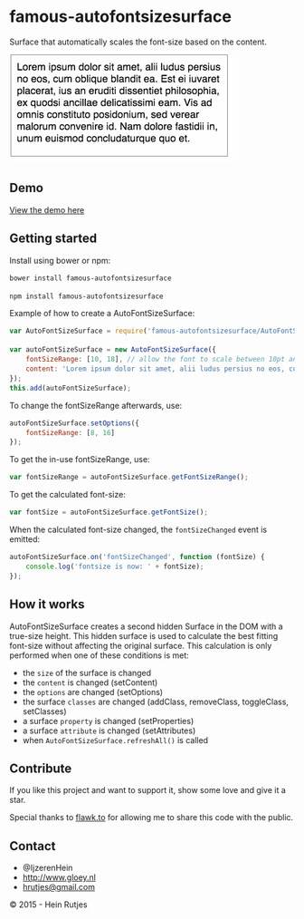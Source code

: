 famous-autofontsizesurface
==========

Surface that automatically scales the font-size based on the content.

![Screenshot](screenshot.gif)


## Demo

[View the demo here](https://rawgit.com/IjzerenHein/famous-autofontsizesurface/master/demo/index.html)

    
## Getting started

Install using bower or npm:

    bower install famous-autofontsizesurface

    npm install famous-autofontsizesurface

Example of how to create a AutoFontSizeSurface:

```javascript
var AutoFontSizeSurface = require('famous-autofontsizesurface/AutoFontSizeSurface');

var autoFontSizeSurface = new AutoFontSizeSurface({
    fontSizeRange: [10, 18], // allow the font to scale between 10pt and 18pt.
    content: 'Lorem ipsum dolor sit amet, alii ludus persius no eos, cum oblique blandit ea. Est ei iuvaret placerat, ius an eruditi dissentiet philosophia, ex quodsi ancillae delicatissimi eam. Vis ad omnis constituto posidonium, sed verear malorum convenire id. Nam dolore fastidii in, unum euismod concludaturque quo et.',
});
this.add(autoFontSizeSurface);
```

To change the fontSizeRange afterwards, use:

```javascript
autoFontSizeSurface.setOptions({
    fontSizeRange: [8, 16]
});
```

To get the in-use fontSizeRange, use:

```javascript
var fontSizeRange = autoFontSizeSurface.getFontSizeRange();
```

To get the calculated font-size:

```javascript
var fontSize = autoFontSizeSurface.getFontSize();
```

When the calculated font-size changed, the `fontSizeChanged` event is emitted:

```javascript
autoFontSizeSurface.on('fontSizeChanged', function (fontSize) {
    console.log('fontsize is now: ' + fontSize);
});
```


## How it works

AutoFontSizeSurface creates a second hidden Surface in the DOM with a true-size height. This hidden surface is used to
calculate the best fitting font-size without affecting the original surface. This calculation is only performed when one
of these conditions is met:
- the `size` of the surface is changed
- the `content` is changed (setContent)
- the `options` are changed (setOptions)
- the surface `classes` are changed (addClass, removeClass, toggleClass, setClasses)
- a surface `property` is changed (setProperties)
- a surface `attribute` is changed (setAttributes)
- when `AutoFontSizeSurface.refreshAll()` is called


## Contribute

If you like this project and want to support it, show some love
and give it a star.

Special thanks to [flawk.to](http://www.flawk.to) for allowing me to share this code with the public.


## Contact
- 	@IjzerenHein
- 	http://www.gloey.nl
- 	hrutjes@gmail.com

© 2015 - Hein Rutjes
